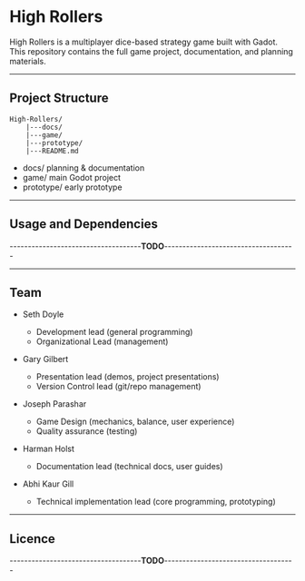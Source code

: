 # High Rollers

High Rollers is a multiplayer dice-based strategy game built with Gadot.  
This repository contains the full game project, documentation, and planning materials.

---

## Project Structure

```text
High-Rollers/
	|---docs/
	|---game/
	|---prototype/
	|---README.md

```

- docs/        planning & documentation  
- game/        main Godot project  
- prototype/   early prototype 

---

## Usage and Dependencies

------------------------------------**TODO**------------------------------------

---

## Team

- Seth Doyle
	* Development lead (general programming)  
	* Organizational Lead (management)  

- Gary Gilbert 
	* Presentation lead (demos, project presentations)  
	* Version Control lead (git/repo management)  

- Joseph Parashar  
	* Game Design (mechanics, balance, user experience)  
	* Quality assurance (testing)  

- Harman Holst  
	* Documentation lead (technical docs, user guides)  

- Abhi Kaur Gill  
	* Technical implementation lead (core programming, prototyping)

---

## Licence

------------------------------------**TODO**------------------------------------
